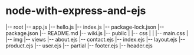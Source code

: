 # node-with-express-and-ejs

|-- root
    |-- app.js
    |-- hello.js
    |-- index.js
    |-- package-lock.json
    |-- package.json
    |-- README.md
    |-- wiki.js
    |-- public
    |   |-- css
    |   |   |-- main.css
    |   |-- img
    |-- views
        |-- about.ejs
        |-- contact.ejs
        |-- index.ejs
        |-- layout.ejs
        |-- product.ejs
        |-- user.ejs
        |-- partial
            |-- footer.ejs
            |-- header.ejs